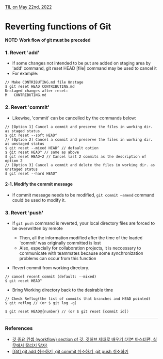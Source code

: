 [TIL on May 22nd, 2022](../../TIL/2022/05-22-2022.md)
# **Reverting functions of Git**

**NOTE: Work flow of git must be preceded**
### 1. Revert 'add'
- If some changes not intended to be put are added on staging area by 'add' command, git reset HEAD [file] command may be used to cancel it
- For example:

```shell
// Make CONTRIBUTING.md file Unstage
$ git reset HEAD CONTRIBUTING.md
Unstaged changes after reset:
M	CONTRIBUTING.md
```

### 2. Revert 'commit'
- Likewise, 'commit' can be cancelled by the commands below:

```shell
// [Option 1] Cancel a commit and preserve the files in working dir. as staged status 
$ git reset --soft HEAD^
// [Option 2] Cancel a commit and preserve the files in working dir. as unstaged status
$ git reset --mixed HEAD^ // default option
$ git reset HEAD^ // same as above
$ git reset HEAD~2 // Cancel last 2 commits as the description of option 2
// [Option 3] Cancel a commit and delete the files in working dir. as unstaged status
$ git reset --hard HEAD^
```

#### 2-1. Modify the commit message
- If commit message needs to be modified, `git commit –amend` command could be used to modify it.


### 3. Revert 'push'
- If `git push` command is reverted, your local directory files are forced to be overwritten by remote
  - Then, all the information modified after the time of the loaded 'commit' was originally committed is lost
  - Also, especially for collaboration projects, it is neccessary to communicate with teammates because some synchronization problems can occur from this function 

- Revert commit from working directory.
```shell
// cancel recent commit (default: --mixed)
$ git reset HEAD^
```

- Bring Working directory back to the desirable time 
```shell
// Check Reflog(the list of commits that branches and HEAD pointed)
$ git reflog // (or $ git log -g)

$ git reset HEAD@{number} // (or $ git reset [commit id])
```
___

### References
- [깃 중요 컨셉 (workflow) section of 깃, 깃허브 제대로 배우기 (기본 마스터편, 실무에서 꿀리지 말자)](https://youtu.be/Z9dvM7qgN9s?t=987)
- [[Git] git add 취소하기, git commit 취소하기, git push 취소하기](https://gmlwjd9405.github.io/2018/05/25/git-add-cancle.html)